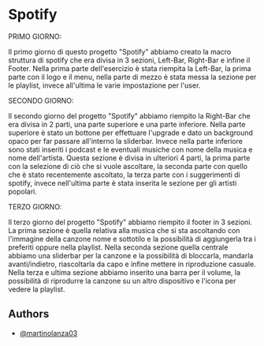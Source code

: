 
# Spotify

PRIMO GIORNO:

Il primo giorno di questo progetto "Spotify" abbiamo creato la macro struttura di spotify che era divisa in 3 sezioni, Left-Bar, Right-Bar e infine il Footer. Nella prima parte dell'esercizio è stata riempita la Left-Bar, la prima parte con il logo e il menu, nella parte di mezzo è stata messa la sezione per le playlist, invece all'ultima le varie impostazione per l'user.

SECONDO GIORNO:

Il secondo giorno del progetto "Spotify" abbiamo riempito la Right-Bar che era divisa in 2 parti, una parte superiore e una parte inferiore. Nella parte superiore è stato un bottone per effettuare l'upgrade e dato un background opaco per far passare all'interno la sliderbar. Invece nella parte inferiore sono stati inseriti i podcast e le eventuali musiche con nome della musica e nome dell'artista. Questa sezione è divisa in ulteriori 4 parti, la prima parte con la selezione di ciò che si vuole ascoltare, la seconda parte con quello che è stato recentemente ascoltato, la terza parte con i suggerimenti di spotify, invece nell'ultima parte è stata inserita le sezione per gli artisti popolari.

TERZO GIORNO:

Il terzo giorno del progetto "Spotify" abbiamo riempito il footer in 3 sezioni. La prima sezione è quella relativa alla musica che si sta ascoltando con l'immagine della canzone nome e sottotilo e la possibilità di aggiungerla tra i preferiti oppure nella playlist. Nella seconda sezione quella centrale abbiamo una sliderbar per la canzone e la possibilità di bloccarla, mandarla avanti/indietro, riascoltarla da capo e infine mettere in riproduzione casuale. Nella terza e ultima sezione abbiamo inserito una barra per il volume, la possibilità di riprodurre la canzone su un altro dispositivo e l'icona per vedere la playlist.
## Authors

- [@martinolanza03](https://github.com/martinolanza03)

